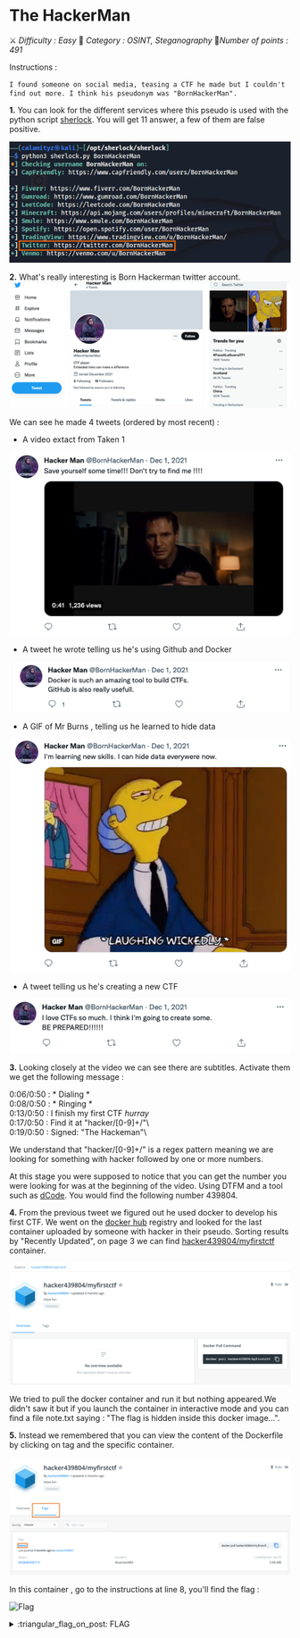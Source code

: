 # The HackerMan
⚔️ _Difficulty : Easy_
📝 _Category : OSINT, Steganography_
💯_Number of points : 491_

Instructions :
```
I found someone on social media, teasing a CTF he made but I couldn't find out more. I think his pseudonym was "BornHackerMan".
```

**1.** You can look for the different services where this pseudo is used with the python script [sherlock](https://github.com/sherlock-project/sherlock). You will get 11 answer, a few of them are false positive. 

![Sherlock on BornHackerMan](../../images/hackerman-1.png)

**2.** What's really interesting is Born Hackerman twitter account.  
![BornHackerMan Twitter Account](../../images/hackerman-2.png)

We can see he made 4 tweets (ordered by most recent) : 
- A video extact from Taken 1

![BornHackerMan Twitter Account|100](../../images/hackerman-3.png)

- A tweet he wrote telling us he's using Github and Docker

![BornHackerMan Twitter Account|100](../../images/hackerman-4.png)

- A GIF of Mr Burns , telling us he learned to hide data

![BornHackerMan Twitter Account|100](../../images/hackerman-5.png)

-  A tweet telling us he's creating a new CTF

 ![BornHackerMan Twitter Account|100](../../images/hackerman-6.png)
  
  **3.** Looking closely at the video we can see  there are subtitles. Activate them we get the following message :
  
  0:06/0:50 : * Dialing *\
  0:08/0:50 : * Ringing *\
  0:13/0:50 : I finish my first CTF *hurray*\
  0:17/0:50 : Find it at "hacker/[0-9]+/"\  
  0:19/0:50 : Signed: "The Hackeman"\
  
  We understand that "hacker/[0-9]+/"  is a regex pattern meaning we are looking for something with hacker followed by one or more numbers. 
  
  
 At this stage you were supposed to notice that you can get the number you were looking for was at the beginning of the video. Using DTFM and a tool such as [dCode](https://www.dcode.fr/code-dtmf). You would find the following number 439804.
 
 **4.** From the previous tweet we figured out he used docker to develop his first CTF. We went on the [docker hub]() registry and looked for the last container uploaded by someone with hacker in their pseudo. Sorting results by "Recently Updated", on page 3 we can find [hacker439804/myfirstctf](https://hub.docker.com/r/hacker439804/myfirstctf) container.
  
   ![Docker container](../../images/hackerman-7.png)
   
  We tried to pull the docker container and run it but nothing appeared.We didn't saw it but if you launch the container in interactive mode and you can find a file note.txt saying : "The flag is hidden inside this docker image...".
  
**5.** Instead we remembered that you can view the content of the Dockerfile by clicking on tag and the specific container. 
 
 ![Docker Container to choose](../../images/hackerman-8.png)
 
 In this container , go to the instructions at line 8, you'll find the flag :
 
 ![Flag](../../hackerman-9.png)
 
 <details>
  <summary>:triangular_flag_on_post: FLAG</summary>
    ```
  dvCTF{Z2NjBpvaLnEubB}
  ```
</details>
